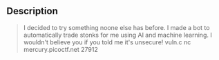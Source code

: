 ## Description

>I decided to try something noone else has before. I made a bot to automatically trade stonks for me using AI and machine learning. I wouldn't believe you if you told me it's unsecure! vuln.c nc mercury.picoctf.net 27912
